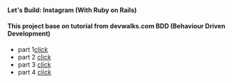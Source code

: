 #### Let's Build: Instagram (With Ruby on Rails)

#### This project base on tutorial from devwalks.com BDD (Behaviour Driven Development)
* part 1<a href="https://www.devwalks.com/lets-build-instagram-in-rails-part-1/">click<a>
* part 2 <a href="https://www.devwalks.com/bdd-handbook-lets-build-instagram-with-rails-part-2/">click<a>
* part 3 <a href="https://www.devwalks.com/lets-build-instagram-with-rails-like-me-and-tell-me-im-beautiful/">click<a>
* part 4 <a href="https://www.devwalks.com/lets-build-instagram-part-3-fabulous-forms-pleasant-pagination/">click<a>
